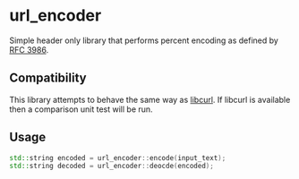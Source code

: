 # url_encoder

Simple header only library that performs percent encoding as defined by [RFC 3986](https://tools.ietf.org/html/rfc3986).

## Compatibility

This library attempts to behave the same way as [libcurl](https://curl.haxx.se/libcurl/c/curl_easy_escape.html). 
If libcurl is available then a comparison unit test will be run.

## Usage

```cpp
std::string encoded = url_encoder::encode(input_text);
std::string decoded = url_encoder::deocde(encoded);
```
